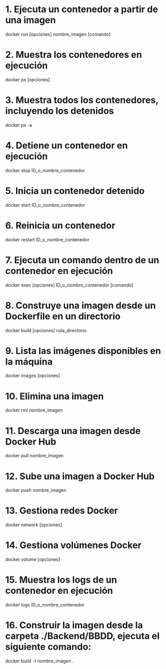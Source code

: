 # 1. Ejecuta un contenedor a partir de una imagen
docker run [opciones] nombre_imagen [comando]

# 2. Muestra los contenedores en ejecución
docker ps [opciones]

# 3. Muestra todos los contenedores, incluyendo los detenidos
docker ps -a

# 4. Detiene un contenedor en ejecución
docker stop ID_o_nombre_contenedor

# 5. Inicia un contenedor detenido
docker start ID_o_nombre_contenedor

# 6. Reinicia un contenedor
docker restart ID_o_nombre_contenedor

# 7. Ejecuta un comando dentro de un contenedor en ejecución
docker exec [opciones] ID_o_nombre_contenedor [comando]

# 8. Construye una imagen desde un Dockerfile en un directorio
docker build [opciones] ruta_directorio

# 9. Lista las imágenes disponibles en la máquina
docker images [opciones]

# 10. Elimina una imagen
docker rmi nombre_imagen

# 11. Descarga una imagen desde Docker Hub
docker pull nombre_imagen

# 12. Sube una imagen a Docker Hub
docker push nombre_imagen

# 13. Gestiona redes Docker
docker network [opciones]

# 14. Gestiona volúmenes Docker
docker volume [opciones]

# 15. Muestra los logs de un contenedor en ejecución
docker logs ID_o_nombre_contenedor

# 16. Construir la imagen desde la carpeta ./Backend/BBDD, ejecuta el siguiente comando:
docker build -t nombre_imagen .
